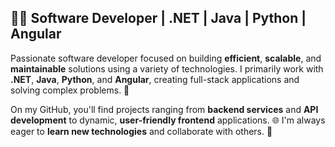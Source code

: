 ## 👨‍💻 Software Developer | .NET | Java | Python | Angular

Passionate software developer focused on building **efficient**, **scalable**, and **maintainable** solutions using a variety of technologies. I primarily work with **.NET**, **Java**, **Python**, and **Angular**, creating full-stack applications and solving complex problems. 🚀

On my GitHub, you'll find projects ranging from **backend services** and **API development** to dynamic, **user-friendly frontend** applications. 🌐 I'm always eager to **learn new technologies**  and collaborate with others. 🤝
